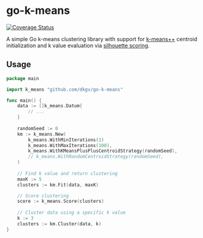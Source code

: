 # go-k-means
[![Coverage Status](https://coveralls.io/repos/github/dkgv/go-k-means/badge.svg?branch=master)](https://coveralls.io/github/dkgv/go-k-means?branch=master)

A simple Go k-means clustering library with support for [k-means++](https://en.wikipedia.org/wiki/K-means%2B%2B) centroid initialization and k value evaluation via [silhouette scoring](https://en.wikipedia.org/wiki/Silhouette_(clustering)).

## Usage

```go
package main

import k_means "github.com/dkgv/go-k-means"

func main() {
    data := []k_means.Datum{
        // ...
    }
	
    randomSeed := 0
    km := k_means.New(
        k_means.WithMinIterations(1)
        k_means.WithMaxIterations(100),
        k_means.WithKMeansPlusPlusCentroidStrategy(randomSeed),
        // k_means.WithRandomCentroidStrategy(randomSeed),
    )
	
    // Find k value and return clustering
    maxK := 5
    clusters := km.Fit(data, maxK)

    // Score clustering
    score := k_means.Score(clusters)	
	
    // Cluster data using a specific k value
    k := 3
    clusters := km.Cluster(data, k)
}
```
